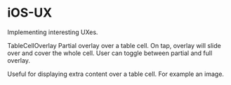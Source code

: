 iOS-UX
======

Implementing interesting UXes.

TableCellOverlay
Partial overlay over a table cell. On tap, overlay will slide over and cover the whole cell. User can toggle between partial and full overlay.

Useful for displaying extra content over a table cell. For example an image.


